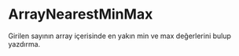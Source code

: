 # ArrayNearestMinMax
Girilen sayının array içerisinde en yakın min ve max değerlerini bulup yazdırma.
